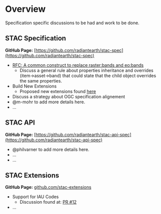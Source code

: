 # Overview

Specification specific discussions to be had and work to be done. 

## STAC Specification

**GitHub Page:** [https://github.com/radiantearth/stac-spec](https://github.com/radiantearth/stac-spec)

* [RFC: A common construct to replace raster:bands and eo:bands](https://github.com/radiantearth/stac-spec/discussions/1213)
  * Discuss a general rule about properties inheritance and overrides (item->asset->band) that could state that the child object overrides the same properties.
* Build New Extensions
  * Proposed new extensions found [here](https://github.com/radiantearth/stac-spec/issues?q=is%3Aopen+is%3Aissue+label%3A%22new+extension%22)
* Discuss a strategy about OGC specification alignement
* @m-mohr to add more details here.
* ...

## STAC API

**GitHub Page:** [https://github.com/radiantearth/stac-api-spec](https://github.com/radiantearth/stac-api-spec)

* @philvarner to add more details here.
* ...
* ...

## STAC Extensions

**GitHub Page:** [github.com/stac-extensions](https://github.com/stac-extensions)

* Support for IAU Codes
  * Discussion found at: [PR #12](https://github.com/stac-extensions/projection/pull/12)
* ...
